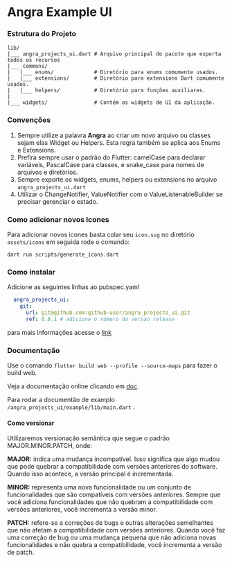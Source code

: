 # Angra Example UI

### Estrutura do Projeto

```
lib/
|___ angra_projects_ui.dart # Arquivo principal do pacote que exporta todos os recursos
|___ commons/              
|   |___ enums/             # Diretório para enums comumente usados.
|   |___ extensions/        # Diretório para extensions Dart comumente usados.
|   |___ helpers/           # Diretório para funções auxiliares.
|
|___ widgets/               # Contém os widgets de UI da aplicação.   
```

### Convenções

1. Sempre utilize a palavra **Angra** ao criar um novo arquivo ou classes sejam elas Widget ou Helpers. Esta regra também se aplica aos Enums e Extensions.
2. Prefira sempre usar o padrão do Flutter: camelCase para declarar variáveis, PascalCase para classes, e snake_case
   para nomes de arquivos e diretórios.
3. Sempre exporte os widgets, enums, helpers ou extensions no arquivo ```angra_projects_ui.dart```
4. Utilizar o ChangeNotifier, ValueNotifier com o ValueListenableBuilder se precisar gerenciar o estado.

### Como adicionar novos Icones

Para adicionar novos icones basta colar seu ```icon.svg``` no diretório ```assets/icons```
em seguida rode o comando:

```shell
dart run scripts/generate_icons.dart 
```

### Como instalar

Adicione as seguintes linhas ao pubspec.yaml

```yaml
  angra_projects_ui:
    git:
      url: git@github.com:github-user/angra_projects_ui.git
      ref: 0.0.1 # adicione o número da versao release
```

para mais informações acesse
o [link](https://docs.flutter.dev/packages-and-plugins/using-packages?gclid=CjwKCAjwp6CkBhB_EiwAlQVyxUxZd7WLxTRZkY6i-0zuOa4Wr0OIZb-PrzZWCXwX-qWbE974yf4DLBoCj9AQAvD_BwE&gclsrc=aw.ds)

### Documentação

Use o comando ```flutter build web --profile --source-maps``` para fazer o build web.

Veja a documentação online clicando em [doc](https://example-ui-519b7.web.app).

Para rodar a documentão de examplo ```/angra_projects_ui/example/lib/main.dart``` .

#### Como versionar


Utilizaremos versionação semântica que segue o padrão MAJOR.MINOR.PATCH, onde:

**MAJOR:** indica uma mudança incompatível. Isso significa que algo mudou que pode quebrar a compatibilidade com versões anteriores do software. Quando isso acontece, a versão principal é incrementada.

**MINOR:** representa uma nova funcionalidade ou um conjunto de funcionalidades que são compatíveis com versões anteriores. Sempre que você adiciona funcionalidades que não quebram a compatibilidade com versões anteriores, você incrementa a versão minor.

**PATCH:** refere-se a correções de bugs e outras alterações semelhantes que não afetam a compatibilidade com versões anteriores. Quando você faz uma correção de bug ou uma mudança pequena que não adiciona novas funcionalidades e não quebra a compatibilidade, você incrementa a versão de patch.